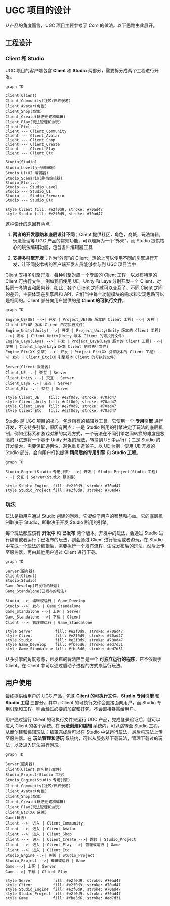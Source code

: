 # UGC 项目的设计

从产品的角度而言，UGC 项目主要参考了 *Core* 的做法。以下思路由此展开。


## 工程设计

### Client 和 Studio

UGC 项目的客户端包含 **Client** 和 **Studio** 两部分，需要拆分成两个工程进行开发。

```mermaid
graph TD

Client(Client)
Client_Community(社区/世界漫游)
Client_Avatar(角色)
Client_Shop(商城)
Client_Create(玩法创建和编辑)
Client_Play(玩法管理和游玩)
Client_Etc(...)
Client --- Client_Community
Client --- Client_Avatar
Client --- Client_Shop
Client --- Client_Create
Client --- Client_Play
Client --- Client_Etc

Studio(Studio)
Studio_Level(关卡编辑器)
Studio_UI(UI 编辑器)
Studio_Scenario(剧情编辑器)
Studio_Etc(...)
Studio --- Studio_Level
Studio --- Studio_UI
Studio --- Studio_Scenario
Studio --- Studio_Etc

style Client fill: #e2f0d9, stroke: #70ad47
style Studio fill: #e2f0d9, stroke: #70ad47
```

这种设计的原因有两点：

1. **两者的开发思路和底层设计不同**；Client 提供社区，角色，商城，玩法编辑，玩法管理等 UGC 产品的常规功能，可以理解为一个“外壳”，而 Studio 提供核心的玩法编辑功能，包含各种编辑器工具

2. **支持多引擎开发**；作为“外壳”的 Client，理论上可以使用不同的引擎进行开发，让不同技术栈的客户端开发人员能够参与到 UGC 项目当中

Client 支持多引擎开发，每种引擎对应一个专属的 Client 工程，以发布特定的 Client 可执行文件。例如我们使用 UE，Unity 和 Laya 分别开发一个 Client，对接同一套协议和服务器，如此，各个 Client 之间就可以交互了。不同 Client 之间的差异，主要体现在引擎层和 API，它们当中每个功能模块的需求和实现思路可以是相同的。Client 部分向用户提供的是 **Client 的可执行文件**。

```mermaid
graph TD

Engine_UE(UE) -->| 开发 | Project_UE(UE 版本的 Client 工程) -->| 发布 | Client_UE(UE 版本 Client 的可执行文件)
Engine_Unity(Unity) -->| 开发 | Project_Unity(Unity 版本的 Client 工程) -->| 发布 | Client_Unity(Unity 版本 Client 的可执行文件)
Engine_Laya(Laya) -->| 开发 | Project_Laya(Laya 版本的 Client 工程) -->| 发布 | Client_Laya(Laya 版本 Client 的可执行文件)
Engine_Etc(XX 引擎) -->| 开发 | Project_Etc(XX 引擎版本的 Client 工程) -->| 发布 | Client_Etc(XX 引擎版本 Client 的可执行文件)

Server(Client 服务器)
Client_UE -.-| 交互 | Server
Client_Unity -.-| 交互 | Server
Client_Laya -.-| 交互 | Server
Client_Etc -.-| 交互 | Server

style Client_UE    fill: #e2f0d9, stroke: #70ad47
style Client_Unity fill: #e2f0d9, stroke: #70ad47
style Client_Laya  fill: #e2f0d9, stroke: #70ad47
style Client_Etc   fill: #e2f0d9, stroke: #70ad47
```

Studio 是 UGC 项目的核心，包含所有的编辑器工具。它使用一个 **专用引擎** 进行开发，不支持多引擎，原因有两点：一是 Studio 所用的引擎决定了玩法的底层机制，例如坐标系和游戏对象的实现方式，一个玩法在不同引擎之间转换的难度是极高的（试想将一个基于 Unity 开发的玩法，转换到 UE 中运行）；二是 Studio 的开发量大，需要保证通用性，避免重复造轮子。以 UE 为例，使用 UE 开发的 Studio 部分，会向用户打包提供 **精简后的专用引擎** 和 **Studio 工程**。

```mermaid
graph TD

Studio_Engine(Studio 专用引擎) -->| 开发 | Studio_Project(Studio 工程) -.-| 交互 | Server(Studio 服务器)

style Studio_Engine  fill: #e2f0d9, stroke: #70ad47
style Studio_Project fill: #e2f0d9, stroke: #70ad47
```

### 玩法

玩法是指用户通过 Studio 创建的游戏，它凝结了用户的智慧和心血。它的底层机制取决于 Studio，即取决于开发 Studio 所用的引擎。

每个玩法都应该有 **开发中** 和 **已发布** 两个版本。开发中的玩法，会通过 Studio 进行编辑或者运行；已发布的玩法，则会通过 Client 进行管理或者游玩。在 Studio 中完成一个玩法的编辑后，需要执行一个发布流程，生成发布后的玩法，然后上传至服务器，再由其他用户通过 Client 进行下载。

```mermaid
graph TD

Server(服务器)
Client(Client)
Studio(Studio)
Game_Develop(开发中的玩法)
Game_Standalone(已发布的玩法)

Studio -->| 编辑或运行 | Game_Develop
Studio -->| 发布 | Game_Standalone
Game_Standalone -->| 上传 | Server
Game_Standalone -->| 下载 | Client
Client -->| 管理或运行 | Game_Standalone

style Server          fill: #e2f0d9, stroke: #70ad47
style Client          fill: #e2f0d9, stroke: #70ad47
style Studio          fill: #e2f0d9, stroke: #70ad47
style Game_Develop    fill: #fbe5d6, stroke: #ed7d31
style Game_Standalone fill: #fbe5d6, stroke: #ed7d31
```

从多引擎的角度考虑，已发布的玩法应当是一个 **可独立运行的程序**，它不依赖于 Client。在 Client 中可以通过启动子进程的方式来运行玩法。


## 用户使用

最终提供给用户的 UGC 产品，包含 **Client 的可执行文件**，**Studio 专用引擎** 和 **Studio 工程** 三部分。其中，Client 的可执行文件会直接面向用户，而 Studio 专用引擎和工程，则会经过必要的加密和打包，不会直接暴露给用户。

用户通过运行 Client 的可执行文件来运行 UGC 产品，完成登录验证后，就可以进入 Client 的各个系统。在 **玩法创建和编辑** 系统内，可以跳转至 Studio 工程，从而创建和编辑玩法；编辑完成后可以在 Studio 中试运行玩法，最后将玩法上传至服务器。在 **玩法管理和游玩** 系统内，可以从服务器下载玩法，管理下载过的玩法，以及进入玩法进行游玩。

```mermaid
graph TD

Server(服务器)
Client(Client 的可执行文件)
Studio_Project(Studio 工程)
Studio_Engine(Studio 专用引擎)
Client_Community(社区/世界漫游)
Client_Avatar(角色)
Client_Shop(商城)
Client_Create(玩法创建和编辑)
Client_Play(玩法管理和游玩)
Client_Etc(XX 系统)
Game(玩法)
Client -->| 进入 | Client_Community
Client -->| 进入 | Client_Avatar
Client -->| 进入 | Client_Shop
Client -->| 进入 | Client_Create -->| 跳转 | Studio_Project
Client -->| 进入 | Client_Play -->| 管理或运行 | Game
Client -->| 进入 | Client_Etc
Studio_Engine -.-| 关联 | Studio_Project
Studio_Project -->| 编辑或运行 | Game
Game -->| 上传 | Server
Game -->| 下载 | Client_Play

style Server         fill: #e2f0d9, stroke: #70ad47
style Client         fill: #e2f0d9, stroke: #70ad47
style Studio_Engine  fill: #e2f0d9, stroke: #70ad47
style Studio_Project fill: #e2f0d9, stroke: #70ad47
style Game           fill: #fbe5d6, stroke: #ed7d31
```
